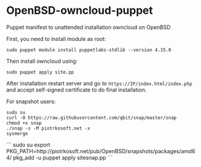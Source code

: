 # OpenBSD-owncloud-puppet
Puppet manifest to unattended installation owncloud on OpenBSD

First, you need to install module as root: 
```
sudo puppet module install puppetlabs-stdlib --version 4.15.0
```
Then install owncloud using:
```
sudo puppet apply site.pp
```
After installation restart server and go to `https://IP/index.html/index.php` and accept self-signed certificate to do final installation.

For snapshot users:
```
sudo su
curl -O https://raw.githubusercontent.com/qbit/snap/master/snap
chmod +x snap
./snap -s -M piotrkosoft.net -x
sysmerge
```
<reboot>
```
sudo su
export PKG_PATH=http://piotrkosoft.net/pub/OpenBSD/snapshots/packages/amd64/
pkg_add -u
puppet apply sitesnap.pp
```

